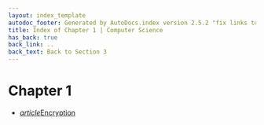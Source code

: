 ```yaml
---
layout: index_template
autodoc_footer: Generated by AutoDocs.index version 2.5.2 "fix links to documents" ⓒ Starwort, 2020
title: Index of Chapter 1 | Computer Science
has_back: true
back_link: ..
back_text: Back to Section 3
---
```


# **Chapter 1**

- <a href='./encryption.html'><i title='MD file' class="material-icons">article</i>Encryption</a>
